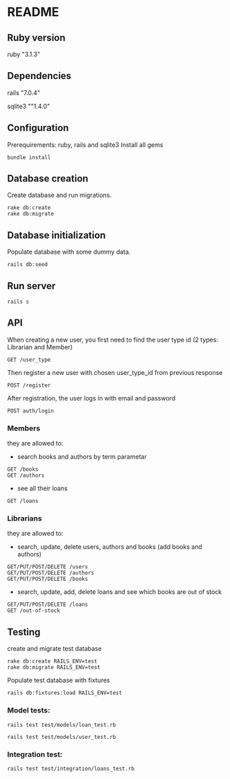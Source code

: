 # README


## Ruby version

ruby "3.1.3"

## Dependencies

rails  "7.0.4"

sqlite3 ""1.4.0"

## Configuration

Prerequirements: ruby, rails and sqlite3
Install all gems

```
bundle install
```

## Database creation

Create database and  run migrations.

```
rake db:create
rake db:migrate
```
 

## Database initialization

Populate database with some dummy data.

```
rails db:seed
```
## Run server

```
rails s
```

## API
When creating a new user, you first need to find the user type id (2 types: Librarian and Member)
```
GET /user_type
```
Then register a new user with chosen user_type_id from previous response
```
POST /register
```
After registration, the user logs in with email and password
```
POST auth/login
```

### Members
they are allowed to:

* search books and authors by term parametar

```
GET /books
GET /authors
```

* see all their loans
```
GET /loans
```

### Librarians
they are allowed to:

* search, update, delete users, authors and books (add books and authors)

```
GET/PUT/POST/DELETE /users
GET/PUT/POST/DELETE /authors
GET/PUT/POST/DELETE /books
```

* search, update, add, delete loans and see which books are out of stock

```
GET/PUT/POST/DELETE /loans
GET /out-of-stock
```

## Testing

create and migrate test database

```
rake db:create RAILS_ENV=test
rake db:migrate RAILS_ENV=test
```
Populate test database with fixtures

```
rails db:fixtures:load RAILS_ENV=test
```

### Model tests:
```
rails test test/models/loan_test.rb

rails test test/models/user_test.rb
```

### Integration test:
```
rails test test/integration/loans_test.rb
```
